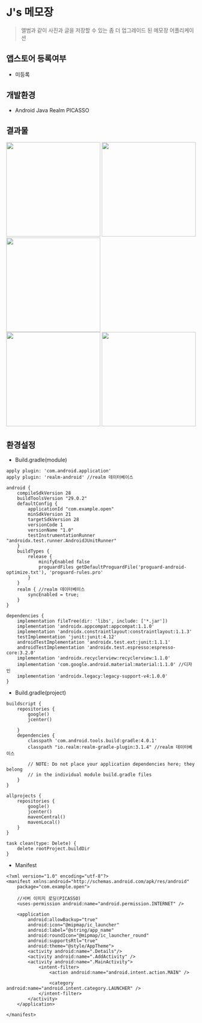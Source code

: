 J's 메모장
==================
>앨범과 같이 사진과 글을 저장할 수 있는 좀 더 업그레이드 된 메모장 어플리케이션

앱스토어 등록여부
-----------------
* 미등록 

개발환경
-----------------
* Android Java Realm PICASSO

결과물
-----------------
<div>
  <img width="250", src="https://user-images.githubusercontent.com/43267195/93054095-cf862a80-f6a3-11ea-8784-44fa7567d021.jpg">
  <img width="250", src="https://user-images.githubusercontent.com/43267195/93054148-e3ca2780-f6a3-11ea-976b-4dc96fd4ad58.jpg">
  <img width="250", src="https://user-images.githubusercontent.com/43267195/93054199-f7758e00-f6a3-11ea-9d2d-89922d726371.jpg">    
</div>
<div>
  <img width="250", src="https://user-images.githubusercontent.com/43267195/93054377-30156780-f6a4-11ea-8921-5145672527c4.jpg">
  <img width="250", src="https://user-images.githubusercontent.com/43267195/93054394-399ecf80-f6a4-11ea-9e12-e8266c863b4f.jpg">
</div>

환경설정
-----------------
- Build.gradle(module)
```
apply plugin: 'com.android.application'
apply plugin: 'realm-android' //realm 데이터베이스

android {
    compileSdkVersion 28
    buildToolsVersion "29.0.2"
    defaultConfig {
        applicationId "com.example.open"
        minSdkVersion 21
        targetSdkVersion 28
        versionCode 1
        versionName "1.0"
        testInstrumentationRunner "androidx.test.runner.AndroidJUnitRunner"
    }
    buildTypes {
        release {
            minifyEnabled false
            proguardFiles getDefaultProguardFile('proguard-android-optimize.txt'), 'proguard-rules.pro'
        }
    }
    realm { //realm 데이터베이스
        syncEnabled = true;
    }
}

dependencies {
    implementation fileTree(dir: 'libs', include: ['*.jar'])
    implementation 'androidx.appcompat:appcompat:1.1.0'
    implementation 'androidx.constraintlayout:constraintlayout:1.1.3'
    testImplementation 'junit:junit:4.12'
    androidTestImplementation 'androidx.test.ext:junit:1.1.1'
    androidTestImplementation 'androidx.test.espresso:espresso-core:3.2.0'
    implementation 'androidx.recyclerview:recyclerview:1.1.0'
    implementation 'com.google.android.material:material:1.1.0' //디자인
    implementation 'androidx.legacy:legacy-support-v4:1.0.0'
}
```

- Build.gradle(project)
```
buildscript {
    repositories {
        google()
        jcenter()
        
    }
    dependencies {
        classpath 'com.android.tools.build:gradle:4.0.1'
        classpath "io.realm:realm-gradle-plugin:3.1.4" //realm 데이터베이스
        
        // NOTE: Do not place your application dependencies here; they belong
        // in the individual module build.gradle files
    }
}

allprojects {
    repositories {
        google()
        jcenter()
        mavenCentral()
        mavenLocal()
    }
}

task clean(type: Delete) {
    delete rootProject.buildDir
}
```

- Manifest
```
<?xml version="1.0" encoding="utf-8"?>
<manifest xmlns:android="http://schemas.android.com/apk/res/android"
    package="com.example.open">

    //서버 이미지 로딩(PICASSO)
    <uses-permission android:name="android.permission.INTERNET" />

    <application
        android:allowBackup="true"
        android:icon="@mipmap/ic_launcher"
        android:label="@string/app_name"
        android:roundIcon="@mipmap/ic_launcher_round"
        android:supportsRtl="true"
        android:theme="@style/AppTheme">
        <activity android:name=".Details"/>
        <activity android:name=".AddActivity" />
        <activity android:name=".MainActivity">
            <intent-filter>
                <action android:name="android.intent.action.MAIN" />

                <category android:name="android.intent.category.LAUNCHER" />
            </intent-filter>
        </activity>
    </application>

</manifest>
```

